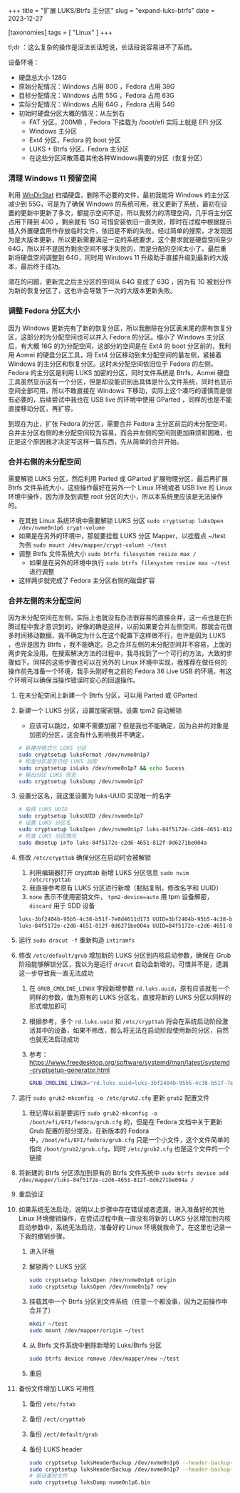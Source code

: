 +++
title = "扩展 LUKS/Btrfs 主分区"
slug = "expand-luks-btrfs"
date = 2023-12-27

[taxonomies]
tags = [ "Linux" ]
+++

tl;dr ：这么复杂的操作是没法长话短说，长话段说容易进不了系统。

设备环境：

- 硬盘总大小 128G
- 原始分配情况：Windows 占用 80G ，Fedora 占用 38G
- 目标分配情况：Windows 占用 55G ，Fedora 占用 63G
- 实际分配情况：Windows 占用 64G ，Fedora 占用 54G
- 初始时硬盘分区大概的情况：从左到右
    - FAT 分区，200MB ，Fedora 下挂载为 /boot/efi 实际上就是 EFI 分区
    - Windows 主分区
    - Ext4 分区，Fedora 的 boot 分区
    - LUKS + Btrfs 分区，Fedora 主分区
    - 在这些分区间散落着其他各种Windows需要的分区（恢复分区）

### 清理 Windows 11 预留空间

利用 [WinDirStat](https://windirstat.net/) 扫描硬盘，删除不必要的文件，最初我能将 Windows 的主分区减少到 55G，可是为了确保 Windows 的系统可用，我又更新了系统，最初在设置的更新中更新了多次，都提示空间不足，所以我努力的清理空间，几乎将主分区占用下降到 40G ，剩余就有 15G 可惜安装依旧一直失败，即时在过程中根据提示插入外置硬盘用作存放临时文件，依旧是不断的失败。经过简单的搜索，才发现因为是大版本更新，所以更新需要满足一定的系统要求，这个要求就是硬盘空间至少 64G，所以并不是因为剩余空间不够才失败的，而是分配的空间太小了。最后重新将硬盘空间调整到 64G，同时用 Windows 11 升级助手直接升级到最新的大版本，最后终于成功。

潜在的问题，更新完之后主分区的空间从 64G 变成了 63G ，因为有 1G 被划分作为新的恢复分区了，这也许会导致下一次的大版本更新失败。

### 调整 Fedora 分区大小

因为 Windows 更新完有了新的恢复分区，所以我删除在分区表末尾的原有恢复分区，这部分的为分配空间也可以并入 Fedora 的分区。缩小了 Windows 主分区后，有大概 16G 的为分配空间，这部分的空间是在 Ext4 的 boot 分区前的，我利用 Aomei 的硬盘分区工具，将 Ext4 分区移动到未分配空间的最左侧，紧接着 Windows 的主分区和恢复分区。这时未分配空间依旧位于 Fedora 的左侧，Fedora 的主分区是利用 LUKS 加密的分区，同时文件系统是 Btrfs，Aomei 硬盘工具虽然显示这有一个分区，但是却没能识别出具体是什么文件系统，同时也显示空间全部可用，所以不敢直接在 Windows 下移动，实际上这个凑巧的谨慎而是很有必要的，后续尝试中我也在 USB live 的环境中使用 GParted ，同样的也是不能直接移动分区，再扩容。

到现在为止，扩张 Fedora 的分区，需要合并 Fedora 主分区前后的未分配空间，合并主分区右侧的未分配空间较为容易，而合并左侧的空间则更加麻烦和困难，也正是这个原因我才决定写这样一篇东西，先从简单的合并开始。

### 合并右侧的未分配空间

需要解锁 LUKS 分区，然后利用 Parted 或 GParted 扩展物理分区，最后再扩展 Btrfs 文件系统大小，这些操作最好在另外一个 Linux 环境或者 USB live 的 Linux 环境中操作，因为涉及到调整 root 分区的大小，所以本系统里应该是无法操作的。

- 在其他 Linux 系统环境中需要解锁 LUKS 分区 `sudo cryptsetup luksOpen /dev/nvme0n1p6 crypt-volume`
- 如果是在另外的环境中，那就要挂载 LUKS 分区 Mapper，以挂载点 ~/test 为例 `sudo mount /dev/mapper/crypt-volumt ~/test`
- 调整 Btrfs 文件系统大小 `sudo btrfs filesystem resize max /`
    - 如果是在另外的环境中执行 `sudo btrfs filesystem resize max ~/test` 进行调整
- 这样两步就完成了 Fedora 主分区右侧的磁盘扩容

### 合并左侧的未分配空间

因为未分配空间在左侧，实际上也就没有办法很容易的直接合并，这一点也是在折腾过程中我才意识到的，好像的确是这样，以前如果要合并左侧空间，那就会花很多时间移动数据，我不确定为什么在这个配置下这样做不行，也许是因为 LUKS ，也许是因为 Btrfs ，我不能确定。总之合并左侧的未分配空间并不容易，上面的两步完全没用。在搜索解决方法的过程中，我寻找到了一个可行的方法，大致的步骤如下。同样的这些步骤也可以在另外的 Linux 环境中实现，我推荐在做任何的操作前先准备一个环境，我手头刚好有之前的 Fedora 36 Live USB 的环境，有这个环境可以确保当操作错误时安心的回退操作。

1. 在未分配空间上新建一个 Btrfs 分区，可以用 Parted 或 GParted
2. 新建一个 LUKS 分区，设置加密密钥，设置 tpm2 自动解锁
    - 应该可以跳过，如果不需要加密？但是我也不能确定，因为合并的对象是加密的分区，这会有什么影响我并不确定。
    
    ```bash
    # 新建并格式化 LUKS 分区
    sudo cryptsetup luksFormat /dev/nvme0n1p7
    # 检查分区是否已经 LUKS 加密
    sudo cryptsetup isLuks /dev/nvme0n1p7 && echo Sucess
    # 输出分区 LUKS 信息
    sudo cryptsetup luksDump /dev/nvme0n1p7
    ```
    
3. 设置分区名，我这里设置为 luks-UUID 实现唯一的名字 
    
    ```bash
    # 取得 LUKS UUID
    sudo cryptsetup luksUUID /dev/nvme0n1p7
    # 设置 LUKS 分区名
    sudo cryptsetup luksOpen /dev/nvme0n1p7 luks-84f5172e-c2d6-4651-812f-0d6271be004a
    # 检查 LUKS 分区情况
    sudo dmsetup info luks-84f5172e-c2d6-4651-812f-0d6271be004a
    ```
    
4. 修改 `/etc/crypttab` 确保分区在启动时会被解锁
    1. 利用编辑器打开 crypttab 新增 LUKS 分区信息 `sudo nvim /etc/crypttab`
    2. 我直接参考原有 LUKS 分区进行新增（黏贴复制，修改名字和 UUID）
    3. `none` 表示不使用密钥文件， `tpm2-device=auto` 用 tpm 设备解密，`discard` 用于 SDD 设备
    
    ```bash
    luks-3bf2404b-95b5-4c38-b51f-7e8d4611d173 UUID=3bf2404b-95b5-4c38-b51f-7e8d4611d173 none tpm2-device=auto,discard
    luks-84f5172e-c2d6-4651-812f-0d6271be004a UUID=84f5172e-c2d6-4651-812f-0d6271be004a none tpm2-device=auto,discard
    ```
    
5. 运行 `sudo dracut -f` 重新构造 `intiramfs`
6. 修改 `/etc/default/grub` 增加新的 LUKS 分区到内核启动参数，确保在 Grub 阶段能够解锁分区，我以为是运行 `dracut` 自动会新增的，可惜并不是，遗漏这一步导致我一直无法成功
    1. 在 `GRUB_CMDLINE_LINUX` 字段新增参数 `rd.luks.uuid`，原有应该就有一个同样的参数，值为原有的 LUKS 分区名，直接将新的 LUKS 分区以同样的形式增加即可
    2. 根据参考，多个 `rd.luks.uuid` 和 `/etc/crypttab` 将会在系统启动阶段激活其中的设备，如果不修改，那么将无法在启动阶段使用新的分区，自然也就无法启动成功
    3. 参考：https://www.freedesktop.org/software/systemd/man/latest/systemd-cryptsetup-generator.html
        
        ```bash
        GRUB_CMDLINE_LINUX="rd.luks.uuid=luks-3bf2404b-95b5-4c38-b51f-7e8d4611d173 rd.luks.uuid=luks-84f5172e-c2d6-4651-812f-0d6271be004a rhgb quiet"
        ```
        
7. 运行 `sudo grub2-mkconfig -o /etc/grub2.cfg` 更新 `grub2` 配置文件
    1. 我记得以前是要运行 `sudo grub2-mkconfig -o /boot/efi/EFI/fedora/grub.cfg` 的，但是在 Fedora 文档中关于更新 Grub 配置的部分提及，在新版本的 Fedora 中，`/boot/efi/EFI/fedora/grub.cfg` 只是一个小文件，这个文件简单的指向 `/boot/grub2/grub.cfg`，同时 `/etc/grub2.cfg` 也是这个文件的一个链接
8. 将新建的 Btrfs 分区添加到原有的 Btrfs 文件系统中 `sudo btrfs device add /dev/mapper/luks-84f5172e-c2d6-4651-812f-0d6271be004a /`
9. 重启验证
10. 如果系统无法启动，说明以上步骤中存在错误或者遗漏，进入准备好的其他 Linux 环境撤销操作，在尝试过程中我一直没有将新的 LUKS 分区增加到内核启动参数中，系统无法启动，准备好的 Linux 环境就救命了。在这里也记录一下我的撤销步骤。
    1. 进入环境
    2. 解锁两个 LUKS 分区
        
        ```bash
        sudo cryptsetup luksOpen /dev/nvme0n1p6 origin
        sudo cryptsetup luksOpen /dev/nvme0n1p7 new
        ```
        
    3. 挂载其中一个 Btrfs 分区到文件系统（任意一个都没事，因为之前操作中合并了）
        
        ```bash
        mkdir ~/test
        sudo mount /dev/mapper/origin ~/test
        ```
        
    4. 从 Btrfs 文件系统中删除新增的 Luks/Btrfs 分区
        
        ```bash
        sudo btrfs device remove /dev/mapper/new ~/test
        ```
        
    5. 重启 
11. 备份文件增加 LUKS 可用性
    1. 备份 `/etc/fstab`
    2. 备份 `/ect/crypttab`
    3. 备份 `/ect/default/grub`
    4. 备份 LUKS header
        
        ```bash
        sudo cryptsetup luksHeaderBackup /dev/nvme0n1p6 --header-backup-file nvme0n1p6.bin
        sudo cryptsetup luksHeaderBackup /dev/nvme0n1p7 --header-backup-file nvme0n1p7.bin
        # 验证备份文件
        sudo cryptsetup luksDump nvme0n1p6.bin
        ```
